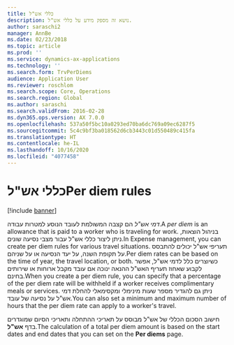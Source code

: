```yaml
---
title: כללי אש"ל
description: נושא זה מספק מידע על כללי אש"ל.
author: saraschi2
manager: AnnBe
ms.date: 02/23/2018
ms.topic: article
ms.prod: ''
ms.service: dynamics-ax-applications
ms.technology: ''
ms.search.form: TrvPerDiems
audience: Application User
ms.reviewer: roschlom
ms.search.scope: Core, Operations
ms.search.region: Global
ms.author: saraschi
ms.search.validFrom: 2016-02-28
ms.dyn365.ops.version: AX 7.0.0
ms.openlocfilehash: 537a50f5bc10a0293ed70ba6dc769a09ec6287f5
ms.sourcegitcommit: 5c4c9bf3ba018562d6cb3443c01d550489c415fa
ms.translationtype: HT
ms.contentlocale: he-IL
ms.lasthandoff: 10/16/2020
ms.locfileid: "4077458"
---
```

# <a name="per-diem-rules"></a><span data-ttu-id="0feb9-103">כללי אש"ל</span><span class="sxs-lookup"><span data-stu-id="0feb9-103">Per diem rules</span></span>

[!include [banner](../includes/banner.md)]

<span data-ttu-id="0feb9-104">*דמי אש"ל* הם קצבה המשולמת לעובד הנוסע למטרות עבודה.</span><span class="sxs-lookup"><span data-stu-id="0feb9-104">A *per diem* is an allowance that is paid to a worker who is traveling for work.</span></span> <span data-ttu-id="0feb9-105">בניהול הוצאות, ניתן ליצור כללי אש"ל עבור מצבי נסיעה שונים.</span><span class="sxs-lookup"><span data-stu-id="0feb9-105">In Expense management, you can create per diem rules for various travel situations.</span></span> <span data-ttu-id="0feb9-106">תעריפי אש"ל יכולים להתבסס על תקופת השנה, על יעד הנסיעה או על שניהם.</span><span class="sxs-lookup"><span data-stu-id="0feb9-106">Per diem rates can be based on the time of year, the travel location, or both.</span></span> <span data-ttu-id="0feb9-107">כשיוצרים כלל לדמי אש"ל, אפשר לקבוע שאחוז תעריף האש"ל ההנאה ינוכה אם עובד מקבל ארוחות או שירותים בחינם.</span><span class="sxs-lookup"><span data-stu-id="0feb9-107">When you create a per diem rule, you can specify that a percentage of the per diem rate will be withheld if a worker receives complimentary meals or services.</span></span> <span data-ttu-id="0feb9-108">ניתן גם להגדיר מספר שעות מינימלי ומקסימאלי להחלת דמי אש"ל על נסיעה של עובד.</span><span class="sxs-lookup"><span data-stu-id="0feb9-108">You can also set a minimum and maximum number of hours that the per diem rate can apply to a worker's travel.</span></span>

<span data-ttu-id="0feb9-109">חישוב הסכום הכללי של אש"ל מבוסס על תאריכי ההתחלה ותאריכי הסיום שמוגדרים בדף **אש"ל**.</span><span class="sxs-lookup"><span data-stu-id="0feb9-109">The calculation of a total per diem amount is based on the start dates and end dates that you can set on the **Per diems** page.</span></span>
